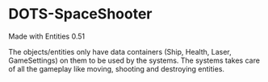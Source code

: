 # DOTS-SpaceShooter

Made with Entities 0.51

The objects/entities only have data containers (Ship, Health, Laser, GameSettings) on them to be used by the systems.
The systems takes care of all the gameplay like moving, shooting and destroying entities.
